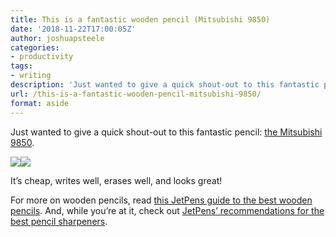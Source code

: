 ```yaml
---
title: This is a fantastic wooden pencil (Mitsubishi 9850)
date: '2018-11-22T17:00:05Z'
author: joshuapsteele
categories:
- productivity
tags:
- writing
description: 'Just wanted to give a quick shout-out to this fantastic pencil: the Mitsubishi 9850. It’s cheap, writes well, erases well, and looks great.'
url: /this-is-a-fantastic-wooden-pencil-mitsubishi-9850/
format: aside
---
```

Just wanted to give a quick shout-out to this fantastic pencil: [the Mitsubishi 9850](https://amzn.to/2QcXI2B).

[![](//ws-na.amazon-adsystem.com/widgets/q?_encoding=UTF8&ASIN=B001BKZVWU&Format=_SL250_&ID=AsinImage&MarketPlace=US&ServiceVersion=20070822&WS=1&tag=joshuapsteele-20&language=en_US)](https://www.amazon.com/Mitsubishi-Pencil-pencil-hardness-K9850HB/dp/B001BKZVWU/ref=as_li_ss_il?ie=UTF8&linkCode=li3&tag=joshuapsteele-20&linkId=e6e38efe0138c6a5bb4092270163728e&language=en_US)![](https://ir-na.amazon-adsystem.com/e/ir?t=joshuapsteele-20&language=en_US&l=li3&o=1&a=B001BKZVWU)

It’s cheap, writes well, erases well, and looks great!

For more on wooden pencils, read [this JetPens guide to the best wooden pencils](https://www.jetpens.com/blog/the-best-wooden-pencils/pt/633). And, while you’re at it, check out [JetPens’ recommendations for the best pencil sharpeners](https://www.jetpens.com/blog/the-best-pencil-sharpeners/pt/710).